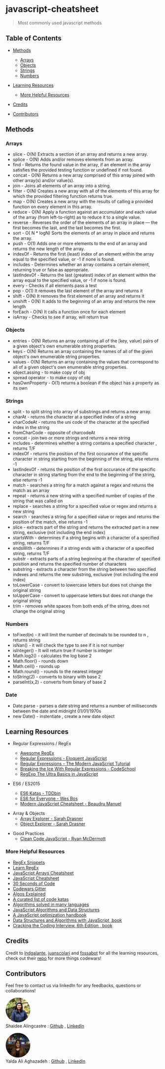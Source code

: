 <!-- omit in toc -->
# javascript-cheatsheet

>Most commonly used javascript methods

<!-- omit in toc -->
## Table of Contents
- [Methods](#methods)
  - [Arrays](#arrays)
  - [Objects](#objects)
  - [Strings](#strings)
  - [Numbers](#numbers)

- [Learning Resources](#learning-resources)
  - [More Helpful Resources](#more-helpful-resources)
- [Credits](#credits)
- [Contributors](#contributors)

## Methods
### Arrays
* slice - O(N) Extracts a section of an array and returns a new array.
* splice - O(N) Adds and/or removes elements from an array.
* find - Returns the found value in the array, if an element in the array satisfies the provided testing function or undefined if not found.
* concat - O(N) Returns a new array comprised of this array joined with other array(s) and/or value(s).
* join - Joins all elements of an array into a string.
* filter - O(N) Creates a new array with all of the elements of this array for which the provided filtering function returns true.
* map - O(N) Creates a new array with the results of calling a provided function on every element in this array.
* reduce - O(N) Apply a function against an accumulator and each value of the array (from left-to-right) as to reduce it to a single value.
* reverse - Reverses the order of the elements of an array in place — the first becomes the last, and the last becomes the first.
* sort - O( N * logN) Sorts the elements of an array in place and returns the array.
* push - O(1) Adds one or more elements to the end of an array and returns the new length of the array.
* indexOf - Returns the first (least) index of an element within the array equal to the specified value, or -1 if none is found.
* includes - Determines whether an array contains a certain element, returning true or false as appropriate.
* lastIndexOf - Returns the last (greatest) index of an element within the array equal to the specified value, or -1 if none is found.
* every - Checks if all elements pass a test
* pop - O(1) It removes the last element of the array and returns it
* shift - O(N) It removes the first element of an array and returns it
* unshift - O(N) It adds to the beginning of an array and returns the new length
* forEach - O(N) It calls a function once for each element
* isArray - Checks to see if array, will return true

### Objects
* entries - O(N) Returns an array containing all of the [key, value] pairs of a given object's own enumerable string properties.
* keys - O(N) Returns an array containing the names of all of the given object's own enumerable string properties.
* values - O(N) Returns an array containing the values that correspond to all of a given object's own enumerable string properties.
* object.assing - to make copy of obj
* spread operator - to make copy of obj
* hasOwnProperty - O(1) returns a boolean if the object has a property as its own 

### Strings
* split - to split string into array of substrings and returns a new array.
* charAt - returns the character at a specified index of a string
* charCodeAt - returns the uni code of the character at the specified index in the string
* fromCharCode - opposite of charcodeAt
* concat - join two or more strings and returns a new string
* includes - determines whether a string contains a specified character , returns T/F
* indexOf - returns the position of the first occurance of the specific character in string starting from the beginning of the string, else returns -1
* lastIndexOf - returns the position of the first occurance of the specific character in string starting from the end to the beginning of the string, else returns -1
* match - searches a string for a match against a regex and returns the match as an array
* repeat - returns a new string with a specified number of copies of the string that was called on
* replace - searches a string for a specified value or regex and returns a new string 
* search - searches a string for a specified value or regex and returns the position of the match, else returns -1
* slice - extracts part of the string and returns the extracted part in a new string, exclusive (not including the end index)
* startsWith - determines if a string begins with a character of a specified string, returns T/F
* endsWith - determines if a string ends with a character of a specified string, returns T/F
* substr - extracts parts of a string beginning at the character of specified position and returns the specified number of characters
* substring - extracts a character from the string between two specified indexes and returns the new substring, exclusive (not including the end index)
* toLowerCase - convert to lowercase letters but does not change the original string
* toUpperCase - convert to uppercase letters but does not change the original string
* trim - removes white spaces from both ends of the string, does not change the original string


### Numbers
* toFixed(n) - it will limit the number of decimals to be rounded to n , returns string
* isNan()    - it will check the type to see if it is not number
* isInteger() - It will return true if number is integer
* Math.log2() - calculates the log base 2
* Math.floor() - rounds down
* Math.ceil() - rounds up
* Math.round() - rounds to the nearest integer
* toString(2) - converts to binary with base 2
* parseInt(x,2) - converts from binary of base 2


### Date
* Date.parse -  parses a date string and returns a number of milliseconds between the date and midnight 01/01/1970s
* new Date() - instentiate , create a new date object


## Learning Resources

- Regular Expressions / RegEx

  - [Awesome RegEx](https://github.com/aloisdg/awesome-regex)
  - [Regular Expressions - Eloquent JavaScript](https://eloquentjavascript.net/09_regexp.html)
  - [Regular Expressions - The Modern JavaScript Tutorial](https://javascript.info/regexp-introduction)
  - [Breaking the Ice With Regular Expressions - CodeSchool](https://www.pluralsight.com/courses/code-school-breaking-the-ice-with-regular-expressions)
  - [RegExp The Ultra Basics in JavaScript](https://www.youtube.com/watch?v=VrT3TRDDE4M)

* ES6 / ES2015

  - [ES6 Katas - TDDbin](http://es6katas.org)
  - [ES6 for Everyone - Wes Bos](https://es6.io)
  - [Modern JavaScript Cheatsheet - Beaudru Manuel](https://github.com/mbeaudru/modern-js-cheatsheet)

- Array & Objects
  - [Array Explorer - Sarah Drasner](https://sdras.github.io/array-explorer)
  - [Object Explorer - Sarah Drasner](https://sdras.github.io/object-explorer)

* Good Practices
  - [Clean Code JavaScript - Ryan McDermott](https://github.com/ryanmcdermott/clean-code-javascript)

### More Helpful Resources

- [RegEx Snippets](https://github.com/jeffreyshen19/RegEx-Snippets)
- [Learn RegEx](https://github.com/zeeshanu/learn-regex)
- [JavaScript Arrays Cheatsheet](https://devhints.io/js-array)
- [JavaScript Cheatsheet](https://github.com/LeCoupa/awesome-cheatsheets/blob/master/languages/javascript.js)
- [30 Seconds of Code](https://github.com/Chalarangelo/30-seconds-of-code)
- [Codewars Gitter](https://gitter.im/Codewars/codewars.com)
- [Algos Explained](https://www.youtube.com/channel/UCwsRKWt23kxOL1Fb73i0uUg/videos)
- [A curated list of code katas](https://github.com/gamontal/awesome-katas)
- [Algorithms solved in many languages](https://github.com/marcosfede/algorithms)
- [JavaScript Algorithms and Data Structures](https://github.com/trekhleb/javascript-algorithms)
- [A JavaScript optimization handbook](https://mythbusters.js.org)
- [Data Structures and Algorithms with JavaScript ,book](https://github.com/ontiyonke/book-1/blob/master/%5BJAVASCRIPT%5D%5BData%20Structures%20and%20Algorithms%20with%20JavaScript%5D.pdf)
- [Cracking the Coding Interview, 6th Edition , book](https://github.com/alxerg/Books-1/blob/master/Cracking%20the%20Coding%20Interview%2C%206th%20Edition%20189%20Programming%20Questions%20and%20Solutions.pdf)

## Credits
Credit to [lndgalante](https://github.com/lndgalante), [juanscolari](https://github.com/juanscolari) and [fossabot](https://github.com/fossabot) for all the learning resources, check out their [repo](https://github.com/lndgalante/codewars-katas) for more things codewars!

## Contributors

Feel free to contact us via linkedIn for any feedbacks, questions or collaborations! 

<img src="./assets/images/Shaidee3.png" width="80px"> <br>
Shaidee Alingcastre : 
[Github](https://github.com/sali6798) ,
[LinkedIn](https://www.linkedin.com/in/shaidee-alingcastre/)

<img src="./assets/images/yalda4.png" width="80px"> <br>
Yalda Ali Aghazadeh : 
[Github](https://github.com/zahraaliaghazadeh) ,
[LinkedIn](www.linkedin.com/in/yalda-aghazade)
